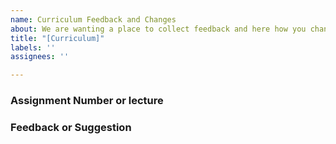 ```yaml
---
name: Curriculum Feedback and Changes
about: We are wanting a place to collect feedback and here how you changed the curriculum
title: "[Curriculum]"
labels: ''
assignees: ''

---
```

### Assignment Number or lecture
<!-- What assignment(notebook) or lecture are you interested in telling us about? (e.g. HW 01 -->

### Feedback or Suggestion
<!-- We would love to hear what you are seeing or changing. -->
